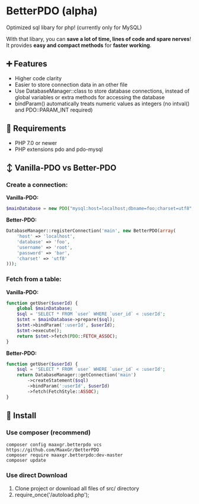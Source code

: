 # BetterPDO (alpha)
Optimized sql libary for php! (currently only for MySQL)

With that libary, you can **save a lot of time, lines of code and spare nerves**!
It provides **easy and compact methods** for **faster working**.


## :heavy_plus_sign: Features

* Higher code clarity
* Easier to store connection data in an other file
* Use DatabaseManager::class to store database connections, instead of global variables or extra methods for accessing the database
* bindParam() automatically treats numeric values as integers (no intval() and PDO::PARAM_INT required) 

## :page_with_curl: Requirements

* PHP 7.0 or newer
* PHP extensions pdo and pdo-mysql

## :arrow_up_down: Vanilla-PDO vs Better-PDO

### Create a connection:
**Vanilla-PDO:**
```php
$mainDatabase = new PDO("mysql:host=localhost;dbname=foo;charset=utf8", 'root', 'bar'); 
```

**Better-PDO:**
```php
DatabaseManager::registerConnection('main', new BetterPDO(array(
    'host' => 'localhost',
    'database' => 'foo',
    'username' => 'root',
    'password' => 'bar',
    'charset' => 'utf8'
)));
```

### Fetch from a table:
**Vanilla-PDO:**
```php
function getUser($userId) {
    global $mainDatabase;
    $sql = 'SELECT * FROM `user` WHERE `user_id` < :userId';
    $stmt = $mainDatabase->prepare($sql);
    $stmt->bindParam(':userId', $userId);
    $stmt->execute();
    return $stmt->fetch(PDO::FETCH_ASSOC);
}
```

**Better-PDO:**
```php
function getUser($userId) {
    $sql = 'SELECT * FROM `user` WHERE `user_id` < :userId';
    return DatabaseManager::getConnection('main')
        ->createStatement($sql)
        ->bindParam(':userId', $userId)
        ->fetch(FetchStyle::ASSOC);
}
```


## :floppy_disk: Install

### Use **composer** (recommend)

```
composer config maaxgr.betterpdo vcs https://github.com/MaaxGr/BetterPDO
composer require maaxgr.betterpdo:dev-master
composer update
```

### Use direct Download

1. Clone project or download all files of src/ directory
2. require_once('<PATH-TO-LIBARY>/autoload.php');
 